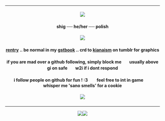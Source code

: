 ***

<h5 align="center">
<img src="https://64.media.tumblr.com/ce9ed24e6321a2e6b1a76f515b2e2ce8/62b1ff3c81ee6a21-c7/s400x600/df9f3e98a4f73bc3265766d9f0c3b3caf614ca26.pnj"/>
</h5>  

<h4 align="center">
shig ── he/her ── polish
</h4> 
<h5 align="center">
<img src="https://64.media.tumblr.com/83e64ca9b82c726a13418fc7e33f2ecc/62b1ff3c81ee6a21-b7/s640x960/a4dfbcc2ed10fbac816b686932c987edee951212.gifv"/>
</h5>  
<h4 align="center">

[rentry](https://rentry.co/rmkshig) .. be normal in my [gstbook](https://bemyguest.123guestbook.com/) .. crd to [kianaism](https://www.tumblr.com/kianaism/736706092205277184/furina-graphics?source=share) on tumblr for graphics 
</h4> 
<h4 align="center">

if you are mad over a github following, simply block meㅤㅤusually above gi on safeㅤㅤw2i if i dont respond
</h4> 
<h4 align="center">

i follow people on github for fun ! :3ㅤㅤ feel free to int in gameㅤㅤ whisper me 'sano smells' for a cookie
</h4> 
<h5 align="center">
<img src="https://64.media.tumblr.com/c537725480c79aa443fe84cd77e50556/62b1ff3c81ee6a21-3c/s400x600/9c3306dd91ff60384ade76267c42e756c6a09d0f.pnj"/>
</h5>  

***
<p align ="center">
<img src="https://64.media.tumblr.com/dd87e708ccefc0793c8382f7f41b9f1f/ddfa5a2be902b423-40/s100x200/688c952cc49604a9e768868fcb2e1537abd62c34.pnj"/><img src="https://64.media.tumblr.com/430d60dc6297321c0334c852780dad92/fbd78c00206bcb28-2e/s100x200/9698bb6db9106c622196141d4ef9c23d27ca3beb.gifv"/> 
</p>


